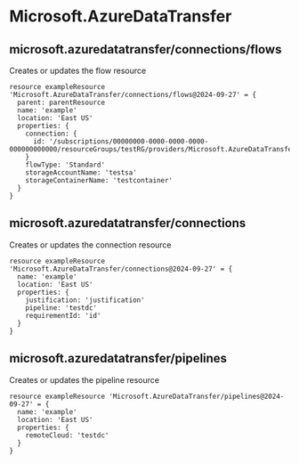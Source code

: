 # Microsoft.AzureDataTransfer

## microsoft.azuredatatransfer/connections/flows

Creates or updates the flow resource
```bicep
resource exampleResource 'Microsoft.AzureDataTransfer/connections/flows@2024-09-27' = {
  parent: parentResource 
  name: 'example'
  location: 'East US'
  properties: {
    connection: {
      id: '/subscriptions/00000000-0000-0000-0000-000000000000/resourceGroups/testRG/providers/Microsoft.AzureDataTransfer/connections/testConnection'
    }
    flowType: 'Standard'
    storageAccountName: 'testsa'
    storageContainerName: 'testcontainer'
  }
}
```

## microsoft.azuredatatransfer/connections

Creates or updates the connection resource
```bicep
resource exampleResource 'Microsoft.AzureDataTransfer/connections@2024-09-27' = {
  name: 'example'
  location: 'East US'
  properties: {
    justification: 'justification'
    pipeline: 'testdc'
    requirementId: 'id'
  }
}
```

## microsoft.azuredatatransfer/pipelines

Creates or updates the pipeline resource
```bicep
resource exampleResource 'Microsoft.AzureDataTransfer/pipelines@2024-09-27' = {
  name: 'example'
  location: 'East US'
  properties: {
    remoteCloud: 'testdc'
  }
}
```
